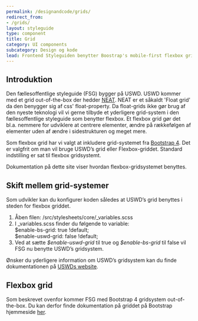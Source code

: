 ```yaml
---
permalink: /designandcode/grids/
redirect_from:
- /grids/
layout: styleguide
type: component
title: Grid
category: UI components
subcategory: Design og kode
lead: Frontend Styleguiden benytter Boostrap's mobile-first flexbox grid til opbygning af sider. Gridsystemet er et standard 12-kolonne system, med fem responsive breakpoints.
---
```



<h2 class="h2" id="introduction">Introduktion</h2>
<p>Den fællesoffentlige styleguide (FSG) bygger på USWD. USWD kommer med et grid out-of-the-box der hedder <a href="https://neat.bourbon.io/">NEAT</a>. NEAT er et såkaldt 'Float grid' da den benygger sig af css' float-property. Da float-grids ikke gør brug af den nyeste teknologi vil vi gerne tilbyde et yderligere grid-system i den fællesoffentlige styleguide som benytter flexbox. Et flexbox grid gør det bl.a. nemmere for udviklere at centrere elementer, ændre på rækkefølgen af elementer uden af ændre i sidestrukturen og meget mere.</p>
<p>Som flexbox grid har vi valgt at inkludere grid-systemet fra <a href="https://getbootstrap.com/">Bootstrap 4</a>. Det er valgfrit om man vil bruge USWD’s grid eller Flexbox-griddet. Standard indstilling er sat til flexbox gridsystemt. </p>
<p>Dokumentation på dette site viser hvordan flexbox-gridsystemet benyttes.</p>



<h2 class="h2" id="grid-change">Skift mellem grid-systemer</h2>
<p>Som udvikler kan du konfigurer koden således at USWD’s grid benyttes i steden for flexbox griddet.</p>
<ol>
    <li>Åben filen: /src/stylesheets/core/_variables.scss</li>
    <li>I _variables.scss finder du følgende to variable: 
        <br>
        <span class="highlight">$enable-bs-grid:   true !default;</span><br>
        <span class="highlight">$enable-uswd-grid: false !default;</span><br>
    </li>
    <li>Ved at sætte <i>$enable-uswd-grid</i> til true og <i>$enable-bs-grid</i> til false vil FSG nu benytte USWD’s gridsystem.</li>
</ol>
<p>Ønsker du yderligere information om USWD’s gridsystem kan du finde dokumentationen på <a href="https://designsystem.digital.gov/components/grids/">USWDs website</a>.</p>


<h2 class="h2" id="how-it-works">Flexbox grid</h2>
<p>Som beskrevet ovenfor kommer FSG med Bootstrap 4 gridsystem out-of-the-box. Du kan derfor finde dokumentation på griddet på Bootstrap hjemmeside <a href="https://getbootstrap.com/docs/4.1/layout/grid/">her</a>.</p>
